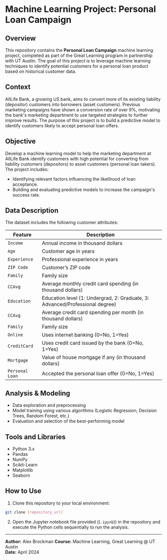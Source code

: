 # Machine Learning Project: Personal Loan Campaign

## Overview
This repository contains the **Personal Loan Campaign** machine learning project, completed as part of the Great Learning program in partnership with UT Austin. The goal of this project is to leverage machine learning techniques to identify potential customers for a personal loan product based on historical customer data.

## Context
AllLife Bank, a growing US bank, aims to convert more of its existing liability (depositor) customers into borrowers (asset customers). Previous marketing campaigns have shown a conversion rate of over 9%, motivating the bank's marketing department to use targeted strategies to further improve results. The purpose of this project is to build a predictive model to identify customers likely to accept personal loan offers.

## Objective
Develop a machine learning model to help the marketing department at AllLife Bank identify customers with high potential for converting from liability customers (depositors) to asset customers (personal loan takers). The project includes:

- Identifying relevant factors influencing the likelihood of loan acceptance.
- Building and evaluating predictive models to increase the campaign's success rate.

## Data Description
The dataset includes the following customer attributes:

| Feature      | Description                                                                 |
|--------------|-----------------------------------------------------------------------------|
| `Income`     | Annual income in thousand dollars                                           |
| `Age`        | Customer age in years                                                       |
| `Experience` | Professional experience in years                                            |
| `ZIP Code`   | Customer’s ZIP code                                                         |
| `Family`     | Family size                                                                 |
| `CCAvg`      | Average monthly credit card spending (in thousand dollars)                  |
| `Education`  | Education level (1: Undergrad, 2: Graduate, 3: Advanced/Professional degree)|
| `CCAvg`      | Average credit card spending per month (in thousand dollars)                |
| `Family`     | Family size                                                                 |
| `Online`     | Uses internet banking (0=No, 1=Yes)                                         |
| `CreditCard` | Uses credit card issued by the bank (0=No, 1=Yes)                           |
| `Mortgage`   | Value of house mortgage if any (in thousand dollars)                        |
| `Personal Loan`| Accepted the personal loan offer (0=No, 1=Yes)                             |

## Analysis & Modeling
- Data exploration and preprocessing
- Model training using various algorithms (Logistic Regression, Decision Trees, Random Forest, etc.)
- Evaluation and selection of the best-performing model

## Tools and Libraries
- Python 3.x
- Pandas
- NumPy
- Scikit-Learn
- Matplotlib
- Seaborn

## How to Use
1. Clone this repository to your local environment:
```bash
git clone [repository_url]
```

2. Open the Jupyter notebook file provided ((`.ipynb`)) in the repository and execute the Python cells sequentially to run the analysis.

---

**Author:** Alex Brockman
**Course:** Machine Learning, Great Learning @ UT Austin  
**Date:** April 2024

